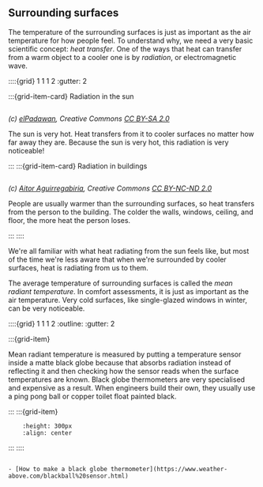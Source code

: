 ## Surrounding surfaces 

The temperature of the surrounding surfaces is just as important as the air temperature for how people feel.  To understand why, we need a very basic scientific concept:  *heat transfer*. One of the ways that heat can transfer from a warm object to a cooler one is by *radiation*, or electromagnetic wave.

::::{grid} 1 1 1 2
:gutter: 2

:::{grid-item-card} Radiation in the sun
```{image} ../images/sunbathing-cat.jpg
```
*(c) <a href="https://www.flickr.com/photos/elpadawan/">elPadawan</a>, Creative Commons <a href="https://creativecommons.org/licenses/by-sa/2.0/">CC BY-SA 2.0</a>*

The sun is very hot.  Heat transfers from it to cooler surfaces no matter how far away they are. Because the sun is very hot, this radiation is very noticeable!

:::
:::{grid-item-card} Radiation in buildings
```{image} ../images/thermal-image-of-person.jpg
```
*(c) <a href="https://www.flickr.com/photos/aitoragirregabiria/">Aitor Aguirregabiria</a>, Creative Commons <a href="https://creativecommons.org/licenses/by-nc-nd/2.0/">CC BY-NC-ND 2.0</a>*

People are usually warmer than the surrounding surfaces, so heat transfers from the person to the building. The colder the walls, windows, ceiling, and floor, the more heat the person loses.

:::
::::


[comment]: # (This actually is the most platform independent comment)

We're all familiar with what heat radiating from the sun feels like, but most of the time we're less aware that when we're surrounded by cooler surfaces, heat is radiating from us to them.  

The average temperature of surrounding surfaces is called the *mean radiant temperature*.  In comfort assessments, it is just as important as the air temperature.    Very cold surfaces, like single-glazed windows in winter, can be very noticeable. 



::::{grid} 1 1 1 2
:outline:
:gutter: 2

:::{grid-item} 

Mean radiant temperature is measured by putting a temperature sensor inside a matte black globe because that absorbs radiation instead of reflecting it and then checking how the sensor reads when the surface temperatures are known.  Black globe thermometers are very specialised and expensive as a result.  When engineers build their own, they usually use a ping pong ball or copper toilet float painted black.  

:::
:::{grid-item}
 ```{figure} ../images/black-globe-cropped.jpg
     :height: 300px
     :align: center
 ```
:::
::::

```{admonition} Further reading

- [How to make a black globe thermometer](https://www.weather-above.com/blackball%20sensor.html)

```

<!-- Alternative styling, not so elegant but still useful for things like safety advice -->
<!-- `````{admonition} Fun Fact!
  :class: hint

   Mean radiant temperature is measured by putting a temperature sensor inside a matte black globe because that absorbs radiation instead of reflecting it.  Engineers sometimes make their test devices by painting copper toilet floats or ping pong balls. 

````` -->
